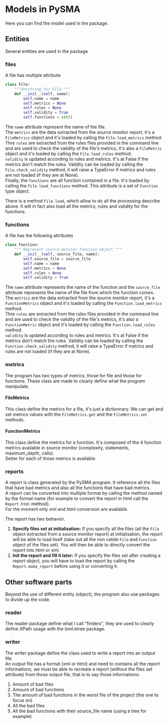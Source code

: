 # Models in PySMA
Here you can find the model used in the package.  

## Entities
Several entities are used in the package

### files
A file has multiple attribute
```python
class File:
    """docstring for File."""
    def __init__(self, name):
        self.name = name
        self.metrics = None
        self.rules = None
        self.validity = True
        self.functions = set()
```
The `name` attribute represent the name of the file.  
The `metrics` are the data extracted from the source monitor report, it's a `FileMetrics` object and it's loaded by calling the `File.load_metrics` method.  
Thre `rules` are extracted from the rules files provided in the command line and are used to check the validity of the file's metrics, it's also a `FileMetric` object and it's loaded by calling the `File.load_rules` method.  
`validity` is updated according to rules and metrics. It's at False if the metrics don't match the rules. Validity can be loaded by calling the `File.check_validity` method, it will raise a TypeError if metrics and rules are not loaded (if they are at None).  
Finally, the `functions` are all function contained in a file. It's loaded by calling  the `File.load_functions` method. This attribute is a set of `Function` type object.  

There is a method `File.load`, which allow to do all the processing describe above. It will in fact also load all the metrics, rules and validity for the functions.  

### functions
A file has the following attributes
```python
class Function:
    """ Represent source-monitor function object """
    def __init__(self, source_file, name):
        self.source_file = source_file
        self.name = name
        self.metrics = None
        self.rules = None
        self.validity = True
```
The `name` attribute represents the name of the function and the `source_file` attribute represents the name of the file from which the function comes.  
The `metrics` are the data extracted from the source monitor report, it's a `FunctionMetrics` object and it's loaded by calling the `Function.load_metrics` method.  
Thre `rules` are extracted from the rules files provided in the command line and are used to check the validity of the file's metrics, it's also a `FunctionMetric` object and it's loaded by calling the `Function.load_rules` method.  
`validity` is updated according to rules and metrics. It's at False if the metrics don't match the rules. Validity can be loaded by calling the `Function.check_validity` method, it will raise a TypeError if metrics and rules are not loaded (if they are at None).  

### metrics
The program has two types of metrics, those for file and those for functions. These class are made to clearly define what the program manipulate.

#### FileMetrics
This class define the metrics for a file, it's just a dictionnary. We can get and set metrics values with the `FileMetrics.get` and the `FileMetrics.set` methods.

#### FunctionMetrics
This class define the metrics for a function. It's composed of the 4 function metrics available in source monitor (complexity, statements, maximum_depth, calls).  
Setter for each of those metrics is available.  

### reports
A report is class generated by the PySMA program. It reference all the files that have bad metrics and also all the functions that have bad metrics.  
A report can be converted into multiple format by calling the method named by the format name (for example to convert the report in html call the `Report.html` method).  
For the moment only xml and html conversion are available.  

The report has two behavior.
1. **Specify files set at initialisation:** If you specify all the files (all the `File` object extracted from a source monitor report) at initialisation, the report will be able to load itself (take out all the non valide `File` and `Function` object of the files set). You will then be able to directly convert the report into html or xml.
2. **Init the report and fill it later:** If you specify the files set after creating a report object, you will have to load the report by calling the `Report.make_report` before using it or converting it.

## Other software parts
Beyond the use of different entity (object), the program also use packages to divide up the code.  

### reader
The reader package define what I call "finders", they are used to clearly define XPath usage with the lxml.etree package.  

### writer
The writer package define the class used to write a report into an output file.  
An output file has a format (xml or html) and need to contains all the report informations, we must be able to recreate a report (without the files set attribute) from those output file, that is to say those informations:
1. Amount of bad files
2. Amount of bad functions
3. The amount of bad functions in the worst file of the project (the one to focus on)
4. All the bad files
5. All the bad functions with their source_file name (using a tree for example)

